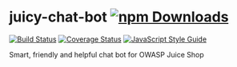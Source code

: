 # juicy-chat-bot [![npm Downloads](https://img.shields.io/npm/dm/juicy-chat-bot.svg)](https://www.npmjs.com/package/juicy-chat-bot)

[![Build Status](https://travis-ci.com/bkimminich/juicy-chat-bot.svg?branch=master)](https://travis-ci.com/bkimminich/juicy-chat-bot)
[![Coverage Status](https://coveralls.io/repos/github/bkimminich/juicy-chat-bot/badge.svg?branch=master)](https://coveralls.io/github/bkimminich/juicy-chat-bot?branch=master)
[![JavaScript Style Guide](https://img.shields.io/badge/code%20style-standard-brightgreen.svg)](http://standardjs.com/)

Smart, friendly and helpful chat bot for OWASP Juice Shop
